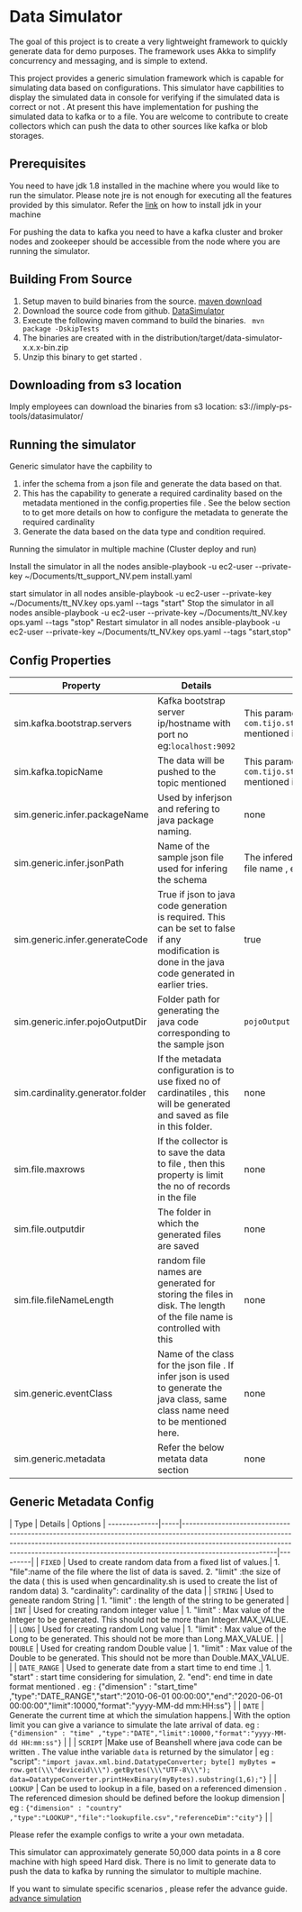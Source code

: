 Data Simulator 
==============
The goal of this project is to create a very lightweight framework to quickly generate data for demo purposes.  The framework uses Akka to simplify concurrency and messaging, and is simple to extend.

This project provides a generic simulation framework which is capable for simulating data based on configurations.  This simulator have capbilities to display the simulated data in console for verifying if the simulated data is correct or not . 
At present this have implementation for pushing the simulated data to kafka or  to a file. You are welcome to contribute to create collectors which can push the data to other sources like kafka or blob storages. 

Prerequisites
-------------


You need to have jdk 1.8 installed in the machine where you would like to run the simulator. Please note jre is not enough for executing all the features provided by this simulator. Refer the [link](https://openjdk.java.net/install/) on how  to install jdk in your machine   


For pushing the data to kafka you need to have a  kafka cluster and broker nodes and zookeeper should be accessible from 
the node where you are running the simulator. 

Building From Source
------------------ 

1. Setup maven to build binaries from the source. [maven download](https://maven.apache.org/download.cgi)
2. Download the source code from github. [DataSimulator](https://github.com/tijoparacka/DataSimulator)
3. Execute the following maven command to build the binaries. 
     `` mvn package -DskipTests``
4. The binaries are created with in the distribution/target/data-simulator-x.x.x-bin.zip
5. Unzip this binary to get started . 

Downloading from s3 location
---------------------------- 
Imply employees can download the binaries from s3 location: s3://imply-ps-tools/datasimulator/ 

Running the simulator
-------------------- 
Generic simulator have the capbility to 
1. infer the schema from a json file and generate the data based on that. 
2. This has the capability to generate a required cardinality based on the metadata mentioned in the config.properties file .
See the below section to to get more details on how to configure the metadata to generate the required cardinality 
3. Generate the data based on the data type and condition required. 

Running the simulator in multiple machine (Cluster deploy and run)

Install the simulator in all the nodes 
ansible-playbook  -u ec2-user --private-key ~/Documents/tt_support_NV.pem install.yaml 

start simulator in all nodes
ansible-playbook  -u ec2-user --private-key ~/Documents/tt_NV.key ops.yaml --tags "start"
Stop the simulator in all nodes 
ansible-playbook  -u ec2-user --private-key ~/Documents/tt_NV.key ops.yaml --tags "stop"
Restart simulator in all nodes 
ansible-playbook  -u ec2-user --private-key ~/Documents/tt_NV.key ops.yaml --tags "start,stop"



Config Properties
-----------------
 
 |Property | Details |Default |
 |---------|---------|--------|
 |sim.kafka.bootstrap.servers|Kafka bootstrap server ip/hostname with port no eg:``localhost:9092``|This parameter is considered only if the Collector is ``com.tijo.streaming.impl.collectors.UnsecuredKafkaEventCollector`` mentioned in the start script|
 |sim.kafka.topicName| The data will be pushed to the topic mentioned |This parameter is considered only if the Collector is ``com.tijo.streaming.impl.collectors.UnsecuredKafkaEventCollector`` mentioned in the start script|
 |sim.generic.infer.packageName| Used by inferjson and refering to java package naming.| none|
 |sim.generic.infer.jsonPath| Name of the sample json file used for infering the schema | The infered java code will be created with the same name as json file name , excluding the extension|
 |sim.generic.infer.generateCode|True if json to java  code generation is required.  This can be set to false if any modification is done in the java code generated in earlier tries.|true|
 |sim.generic.infer.pojoOutputDir|Folder path for generating the java code corresponding to the sample json|  ``pojoOutput``|
 |sim.cardinality.generator.folder| If the metadata configuration is to use fixed no of cardinatiles , this will be generated and saved as file in this folder. |none|
 |sim.file.maxrows|If the collector is to save the data to file , then this property is limit the no of records in the file |none|
 |sim.file.outputdir|The folder in which the generated files are saved|none|
 |sim.file.fileNameLength| random file names are generated for storing the files in disk. The length of the file name is controlled with this |none|
 |sim.generic.eventClass| Name of the class for the json file . If infer json is used to generate the java class, same  class name need to be mentioned here.|none| 
 |sim.generic.metadata| Refer the below metata data section |none|
 
 ## Generic Metadata Config
 
 | Type         | Details | Options                                                                                                                                                                                                                                                            |
--------------|-----|--------------------------------------------------------------------------------------------------------------------------------------------------------------------------------------------------------------------------------------------------------------------|---------|
 | `FIXED`      | Used to create random data from a fixed  list of values.| 1. "file":name of the file where the list of data is saved. 2. "limit" :the size of the data ( this is used when gencardinality.sh is used to create the list of random data) 3. "cardinality": cardinality of the data                                            |
 | `STRING`     | Used to geneate random  String | 1. "limit" : the length of the string to be generated                                                                                                                                                                                                              |
 | `INT`        | Used for creating random integer value | 1. "limit" : Max value of the Integer to be generated. This should not be more than Integer.MAX_VALUE.                                                                                                                                                             |
 | `LONG`       | Used for creating random Long value | 1. "limit" : Max value of the Long to be generated. This should not be more than Long.MAX_VALUE.                                                                                                                                                                   |
 | `DOUBLE`     |  Used for creating random Double value | 1. "limit" : Max value of the Double  to be generated. This should not be more than Double.MAX_VALUE.                                                                                                                                                              |
 | `DATE_RANGE` | Used to generate date from a start time  to end time .| 1. "start" : start time  considering for simulation,   2. "end": end time in date format mentioned . eg : {"dimension" : "start_time" ,"type":"DATE_RANGE","start":"2010-06-01 00:00:00","end":"2020-06-01 00:00:00","limit":10000,"format":"yyyy-MM-dd mm:HH:ss"} |
 | `DATE`       | Generate the current time at which the simulation happens.| With the option limit you can give a variance to simulate the late arrival of data. eg : `{"dimension" : "time" ,"type":"DATE","limit":10000,"format":"yyyy-MM-dd HH:mm:ss"}`                                                          |                                                                                                                |
 | `SCRIPT`     |Make use of Beanshell where java code can be written . The value inthe variable `data` is returned by the simulator | eg : "script": `"import javax.xml.bind.DatatypeConverter; byte[] myBytes = row.get(\\\"deviceid\\\").getBytes(\\\"UTF-8\\\"); data=DatatypeConverter.printHexBinary(myBytes).substring(1,6);"}`                                                                    |
 | `LOOKUP`     | Can be used to lookup in a file, based on a referenced dimension . The referenced dimesion should be defined before the lookup dimension | eg : `{"dimension" : "country" ,"type":"LOOKUP","file":"lookupfile.csv","referenceDim":"city"}`    |                                                                                                                                                                |
 
  
 Please refer the example configs to write a your own metadata.
 
 This simulator can approximately generate 50,000 data points in a 8 core machine with high speed Hard disk.  There is no limit to generate data to push the data to kafka by running the simulator to multiple machine. 
 
 
 If you want to simulate specific scenarios , please refer the advance guide. [advance simulation](simulator/README.md) 
 





 
